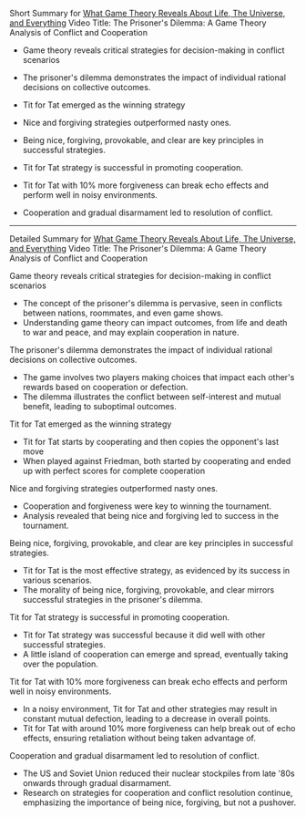 Short Summary for [What Game Theory Reveals About Life, The Universe, and Everything](https://www.youtube.com/watch?v=mScpHTIi-kM)
Video Title: The Prisoner's Dilemma: A Game Theory Analysis of Conflict and Cooperation

- Game theory reveals critical strategies for decision-making in conflict scenarios

- The prisoner's dilemma demonstrates the impact of individual rational decisions on collective outcomes.

- Tit for Tat emerged as the winning strategy

- Nice and forgiving strategies outperformed nasty ones.

- Being nice, forgiving, provokable, and clear are key principles in successful strategies.

- Tit for Tat strategy is successful in promoting cooperation.

- Tit for Tat with 10% more forgiveness can break echo effects and perform well in noisy environments.

- Cooperation and gradual disarmament led to resolution of conflict.


---------------------------------

Detailed Summary for [What Game Theory Reveals About Life, The Universe, and Everything](https://www.youtube.com/watch?v=mScpHTIi-kM) 
Video Title: The Prisoner's Dilemma: A Game Theory Analysis of Conflict and Cooperation

Game theory reveals critical strategies for decision-making in conflict scenarios
- The concept of the prisoner's dilemma is pervasive, seen in conflicts between nations, roommates, and even game shows.
- Understanding game theory can impact outcomes, from life and death to war and peace, and may explain cooperation in nature.

The prisoner's dilemma demonstrates the impact of individual rational decisions on collective outcomes.
- The game involves two players making choices that impact each other's rewards based on cooperation or defection.
- The dilemma illustrates the conflict between self-interest and mutual benefit, leading to suboptimal outcomes.

Tit for Tat emerged as the winning strategy
- Tit for Tat starts by cooperating and then copies the opponent's last move
- When played against Friedman, both started by cooperating and ended up with perfect scores for complete cooperation

Nice and forgiving strategies outperformed nasty ones.
- Cooperation and forgiveness were key to winning the tournament.
- Analysis revealed that being nice and forgiving led to success in the tournament.

Being nice, forgiving, provokable, and clear are key principles in successful strategies.
- Tit for Tat is the most effective strategy, as evidenced by its success in various scenarios.
- The morality of being nice, forgiving, provokable, and clear mirrors successful strategies in the prisoner's dilemma.

Tit for Tat strategy is successful in promoting cooperation.
- Tit for Tat strategy was successful because it did well with other successful strategies.
- A little island of cooperation can emerge and spread, eventually taking over the population.

Tit for Tat with 10% more forgiveness can break echo effects and perform well in noisy environments.
- In a noisy environment, Tit for Tat and other strategies may result in constant mutual defection, leading to a decrease in overall points.
- Tit for Tat with around 10% more forgiveness can help break out of echo effects, ensuring retaliation without being taken advantage of.

Cooperation and gradual disarmament led to resolution of conflict.
- The US and Soviet Union reduced their nuclear stockpiles from late '80s onwards through gradual disarmament.
- Research on strategies for cooperation and conflict resolution continue, emphasizing the importance of being nice, forgiving, but not a pushover.
